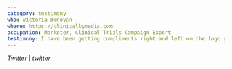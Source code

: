 ```yaml
---
category: testimony
who: Victoria Donovan
where: https://clinicallymedia.com
occupation: Marketer, Clinical Trials Campaign Expert
testimony: I have been getting compliments right and left on the logo you [So Magnetic] made me from my clients (i.e. my target demographic). Also, very few complimented my website, promo materials, or business cards until the logo you made me was on there. Thank you thank you!
---
```

<a href="https://twitter.com/growyourcode"><i class="fa fa-twitter"><span class="hidden">Twitter</span></i></a> &#124; <a href="http://keyspark.io"><i class="fa fa-globe"><span class="hidden">twitter</span></i></a>
